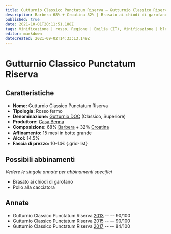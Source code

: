 ```yaml
---
title: Gutturnio Classico Punctatum Riserva – Gutturnio Classico Riserva DOC – Casa Benna – Emilia (IT) – 10-14€ – 2★-4★
description: Barbera 68% + Croatina 32% | Brasato ai chiodi di garofano – Pollo alla cacciatora
published: true
date: 2021-10-01T20:11:51.188Z
tags: Vinificazione | rosso, Regione | Emilia (IT), Vinificazione | blend, Vinificazione | fermo, Valutazioni | 4 stelle, Vitigni | Barbera, Vitigni | Croatina, Prezzi | 10-14€, Alimento | manzo, Cottura | brasato, Alimento | pollo, Aromatizzazione | alla cacciatora, Aromatizzazione | ai chiodi di garofano
editor: markdown
dateCreated: 2021-09-02T14:33:13.149Z
---
```


# Gutturnio Classico Punctatum Riserva 

## Caratteristiche
- **Nome:** Gutturnio Classico Punctatum Riserva 
- **Tipologia:** Rosso fermo
- **Denominazione:** [Gutturnio DOC](/denominazioni/Italia/Emilia/DOC-Gutturnio) (Classico, Superiore)
- **Produttore:** [Casa Benna](/produttori/Italia/Emilia/Casa-Benna) 
- **Composizione:** 68% [Barbera](/vitigni/Italia/barbera) + 32% [Croatina](/vitigni/Italia/croatina)
- **Affinamento:** 15 mesi in botte grande
- **Alcol:** 14.5%
- **Fascia di prezzo:** 10-14€
{.grid-list}

## Possibili abbinamenti
*Vedere le singole annate per abbinamenti specifici*

- Brasato ai chiodi di garofano
- Pollo alla cacciatora 

## Annate
- Gutturnio Classico Punctatum Riserva [2013](/vini/Italia/Emilia/Casa-Benna/Gutturnio-Classico-Superiore-Vidaro/2013) -- <span class="star-4"></span> -- 90/100
- Gutturnio Classico Punctatum Riserva [2015](/vini/Italia/Emilia/Casa-Benna/Gutturnio-Classico-Superiore-Vidaro/2015) -- <span class="star-4"></span> -- 90/100
- Gutturnio Classico Punctatum Riserva [2017](/vini/Italia/Emilia/Casa-Benna/Gutturnio-Classico-Superiore-Vidaro/2017) -- <span class="star-2"></span> -- 84/100

